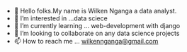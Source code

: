 - 👋 Hello folks.My name is Wilken Nganga a data analyst.
- 👀 I’m interested in ...data sciece 
- 🌱 I’m currently learning ... web-development with django
- 💞️ I’m looking to collaborate on any data science projects
- 📫 How to reach me ... wilkennganga@gmail.com

